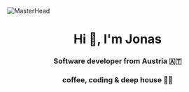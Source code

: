 ![MasterHead](https://marketplace.canva.com/EAENvp21inc/1/0/1600w/canva-simple-work-linkedin-banner-qt_TMRJF4m0.jpg)
<h1 align="center">Hi 👋, I'm Jonas</h1>
<h3 align="center">Software developer from Austria 🇦🇹</h3>
<h3 align="center">coffee, coding & deep house 👨‍💻</h3>

